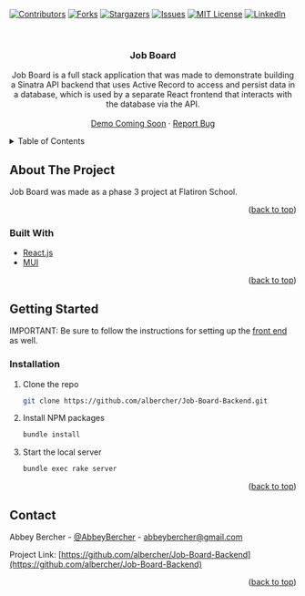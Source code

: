 <div id="top"></div>
<!--
*** Thanks for checking out the Best-README-Template. If you have a suggestion
*** that would make this better, please fork the repo and create a pull request
*** or simply open an issue with the tag "enhancement".
*** Don't forget to give the project a star!
*** Thanks again! Now go create something AMAZING! :D
-->



<!-- PROJECT SHIELDS -->
<!--
*** I'm using markdown "reference style" links for readability.
*** Reference links are enclosed in brackets [ ] instead of parentheses ( ).
*** See the bottom of this document for the declaration of the reference variables
*** for contributors-url, forks-url, etc. This is an optional, concise syntax you may use.
*** https://www.markdownguide.org/basic-syntax/#reference-style-links
-->
[![Contributors][contributors-shield]][contributors-url]
[![Forks][forks-shield]][forks-url]
[![Stargazers][stars-shield]][stars-url]
[![Issues][issues-shield]][issues-url]
[![MIT License][license-shield]][license-url]
[![LinkedIn][linkedin-shield]][linkedin-url]



<!-- PROJECT LOGO -->
<br />
<div align="center">


<h3 align="center">Job Board</h3>

  <p align="center">
    Job Board is a full stack application that was made to demonstrate building a Sinatra API backend that uses Active Record to access and persist data in a database, which is used by a separate React frontend that interacts with the database via the API.
    <br />
    <br />
    <a href="https://github.com/albercher/Job-Board-Backend">Demo Coming Soon</a>
    ·
    <a href="https://github.com/albercher/Job-Board-Backend/issues">Report Bug</a>
  </p>
</div>



<!-- TABLE OF CONTENTS -->
<details>
  <summary>Table of Contents</summary>
  <ol>
    <li>
      <a href="#about-the-project">About The Project</a>
      <ul>
        <li><a href="#built-with">Built With</a></li>
      </ul>
    </li>
    <li>
      <a href="#getting-started">Getting Started</a>
      <ul>
        <li><a href="#prerequisites">Prerequisites</a></li>
        <li><a href="#installation">Installation</a></li>
      </ul>
    </li>
    <li><a href="#contact">Contact</a></li>
  </ol>
</details>



<!-- ABOUT THE PROJECT -->
## About The Project

Job Board was made as a phase 3 project at Flatiron School.

<p align="right">(<a href="#top">back to top</a>)</p>



### Built With

* [React.js](https://reactjs.org/)
* [MUI](https://mui.com/)


<p align="right">(<a href="#top">back to top</a>)</p>



<!-- GETTING STARTED -->
## Getting Started

IMPORTANT: Be sure to follow the instructions for setting up the [front end](https://github.com/albercher/Job-Board-Frontend) as well.


### Installation

1. Clone the repo
   ```sh
   git clone https://github.com/albercher/Job-Board-Backend.git
   ```
2. Install NPM packages
   ```sh
   bundle install
   ```
3. Start the local server
   ```sh
   bundle exec rake server
   ```

<p align="right">(<a href="#top">back to top</a>)</p>



<!-- CONTACT -->
## Contact

Abbey Bercher - [@AbbeyBercher](https://twitter.com/AbbeyBercher) - abbeybercher@gmail.com

Project Link: [https://github.com/albercher/Job-Board-Backend](https://github.com/albercher/Job-Board-Backend)

<p align="right">(<a href="#top">back to top</a>)</p>



<!-- MARKDOWN LINKS & IMAGES -->
<!-- https://www.markdownguide.org/basic-syntax/#reference-style-links -->
[contributors-shield]: https://img.shields.io/github/contributors/albercher/Job-Board-Backend.svg?style=for-the-badge
[contributors-url]: https://github.com/albercher/Job-Board-Backend/graphs/contributors
[forks-shield]: https://img.shields.io/github/forks/albercher/Job-Board-Backend.svg?style=for-the-badge
[forks-url]: https://github.com/albercher/Job-Board-Backend/network/members
[stars-shield]: https://img.shields.io/github/stars/albercher/Job-Board-Backend.svg?style=for-the-badge
[stars-url]: https://github.com/albercher/Job-Board-Backend/stargazers
[issues-shield]: https://img.shields.io/github/issues/albercher/Job-Board-Backend.svg?style=for-the-badge
[issues-url]: https://github.com/albercher/Job-Board-Backend/issues
[license-shield]: https://img.shields.io/github/license/albercher/Job-Board-Backend.svg?style=for-the-badge
[license-url]: https://github.com/albercher/Job-Board-Backend/blob/master/LICENSE.txt
[linkedin-shield]: https://img.shields.io/badge/-LinkedIn-black.svg?style=for-the-badge&logo=linkedin&colorB=555
[linkedin-url]: https://linkedin.com/in/abbeybercher
[product-screenshot]: images/screenshot.png
